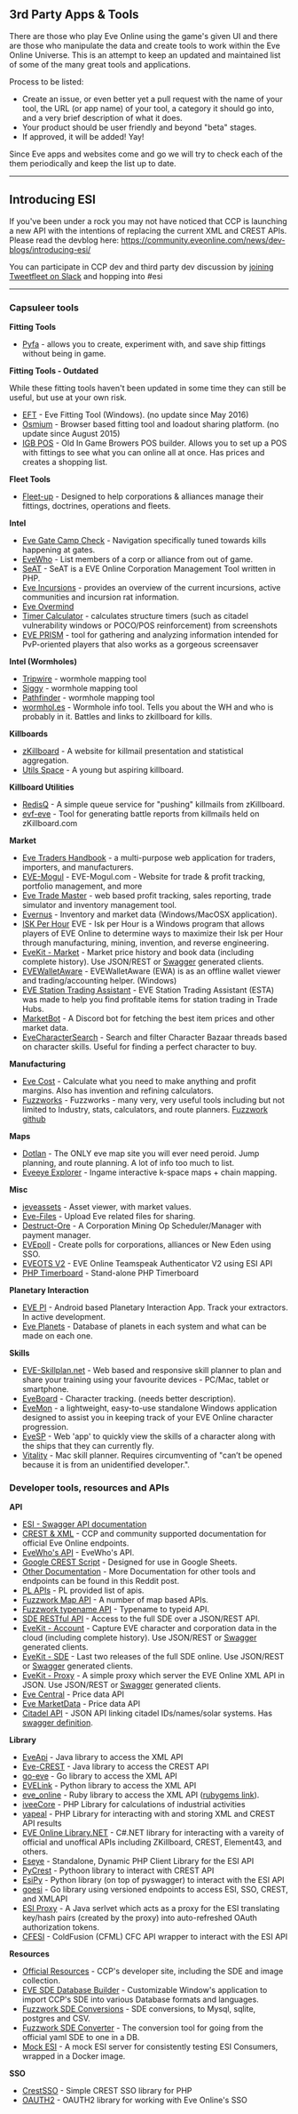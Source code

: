 ## 3rd Party Apps & Tools

There are those who play Eve Online using the game's given UI and there are those who manipulate the data and create tools to work within the Eve Online Universe. This is an attempt to keep an updated and maintained list of some of the many great tools and applications.

Process to be listed:

* Create an issue, or even better yet a pull request with the name of your tool, the URL (or app name) of your tool, a category it should go into, and a very brief description of what it does.
* Your product should be user friendly and beyond "beta" stages.
* If approved, it will be added! Yay!

Since Eve apps and websites come and go we will try to check each of the them periodically and keep the list up to date.

***
## Introducing ESI

If you've been under a rock you may not have noticed that CCP is launching a new API with the intentions of replacing the current XML and CREST APIs. Please read the devblog here: https://community.eveonline.com/news/dev-blogs/introducing-esi/

You can participate in CCP dev and third party dev discussion by [joining Tweetfleet on Slack](https://www.fuzzwork.co.uk/tweetfleet-slack-invites/) and hopping into #esi

***

### Capsuleer tools

**Fitting Tools**

* [Pyfa](https://github.com/pyfa-org/Pyfa/releases) -  allows you to create, experiment with, and save ship fittings without being in game.

****Fitting Tools - Outdated****

While these fitting tools haven't been updated in some time they can still be useful, but use at your own risk.

* [EFT](https://forums.eveonline.com/default.aspx?g=posts&t=24359) - Eve Fitting Tool (Windows). (no update since May 2016)
* [Osmium](https://o.smium.org/) - Browser based fitting tool and loadout sharing platform. (no update since August 2015)
* [IGB POS](http://eve.1019.net/pos/index.php) - Old In Game Browers POS builder.  Allows you to set up a POS with fittings to see what you can online all at once.  Has prices and creates a shopping list.

**Fleet Tools**
* [Fleet-up](http://fleet-up.com/) - Designed to help corporations & alliances manage their fittings, doctrines, operations and fleets.

**Intel**
* [Eve Gate Camp Check](http://eve-gatecheck.space/eve/) - Navigation specifically tuned towards kills happening at gates.
* [EveWho](http://evewho.com) - List members of a corp or alliance from out of game.
* [SeAT](https://github.com/eveseat/seat) - SeAT is a EVE Online Corporation Management Tool written in PHP.
* [Eve Incursions](http://incursions.shadowlauch.de/) -  provides an overview of the current incursions, active communities and incursion rat information.
* [Eve Overmind](https://www.eveovermind.com)
* [Timer Calculator](http://timers-in.space/) - calculates structure timers (such as citadel vulnerability windows or POCO/POS reinforcement) from screenshots
* [EVE PRISM](http://eve-prism.com/) -  tool for gathering and analyzing information intended for PvP-oriented players that also works as a gorgeous screensaver

**Intel (Wormholes)**
* [Tripwire](https://tripwire.eve-apps.com/) - wormhole mapping tool
* [Siggy](https://siggy.borkedlabs.com/pages/welcome) - wormhole mapping tool
* [Pathfinder](https://www.pathfinder-w.space/) - wormhole mapping tool
* [wormhol.es](http://wh.pasta.gg/) - Wormhole info tool.  Tells you about the WH and who is probably in it.  Battles and links to zkillboard for kills.

**Killboards**

* [zKillboard](https://zkillboard.com) - A website for killmail presentation and statistical aggregation.
* [Utils Space](https://utils.space/killmails/) - A young but aspiring killboard.

**Killboard Utilities**
* [RedisQ](https://github.com/zKillboard/RedisQ) - A simple queue service for "pushing" killmails from zKillboard.
* [evf-eve](http://evf-eve.com/services/brcat/) - Tool for generating battle reports from killmails held on zKillboard.com

**Market**

* [Eve Traders Handbook](http://matthewpennell.github.io/eve-traders-handbook/) - a multi-purpose web application for traders, importers, and manufacturers.
* [EVE-Mogul](https://trade.eve-mogul.com) - EVE-Mogul.com - Website for trade & profit tracking, portfolio management, and more
* [Eve Trade Master](http://evetrademaster.com) - web based profit tracking, sales reporting, trade simulator and inventory management tool.
* [Evernus](http://evernus.com/) - Inventory and market data (Windows/MacOSX application).
* [ISK Per Hour](https://eveiph.github.io/) EVE - Isk per Hour is a Windows program that allows players of EVE Online to determine ways to maximize their Isk per Hour through manufacturing, mining, invention, and reverse engineering.
* [EveKit - Market](https://evekit.orbital.enterprises/#/md/main) - Market price history and book data (including complete history).  Use JSON/REST or [Swagger](http://swagger.io/) generated clients.
* [EVEWalletAware](http://eve.basicaware.de/evewalletaware/index.html) - EVEWalletAware (EWA) is as an offline wallet viewer and trading/accounting helper. (Windows)
* [EVE Station Trading Assistant](https://storage.googleapis.com/eve-station-trading-assistant/index.html) - EVE Station Trading Assistant (ESTA) was made to help you find profitable items for station trading in Trade Hubs.
* [MarketBot](https://github.com/Ionaru/MarketBot) - A Discord bot for fetching the best item prices and other market data.
* [EveCharacterSearch](http://www.evecharactersearch.com) - Search and filter Character Bazaar threads based on character skills. Useful for finding a perfect character to buy.

**Manufacturing**

* [Eve Cost](http://www.eve-cost.eu/calculator) - Calculate what you need to make anything and profit margins.  Also has invention and refining calculators.
* [Fuzzworks](http://www.fuzzwork.co.uk) - Fuzzworks - many very, very useful tools including but not limited to Industry, stats, calculators, and route planners. [Fuzzwork github](https://github.com/fuzzysteve/)

**Maps**

* [Dotlan](http://evemaps.dotlan.net/) - The ONLY eve map site you will ever need peroid.  Jump planning, and route planning.  A lot of info too much to list.
* [Eveeye Explorer](https://eveeye.com/) - Ingame interactive k-space maps + chain mapping.

**Misc**

* [jeveassets](http://eve.nikr.net/jeveasset) - Asset viewer, with market values.
* [Eve-Files](http://www.eve-files.com/) - Upload Eve related files for sharing.
* [Destruct-Ore](http://www.eve-tools.net) - A Corporation Mining Op Scheduler/Manager with payment manager.
* [EVEpoll](https://evepoll.tk) - Create polls for corporations, alliances or New Eden using SSO.
* [EVEOTS V2](https://github.com/drkthunder02/eveotsv2/) - EVE Online Teamspeak Authenticator V2 using ESI API
* [PHP Timerboard](https://github.com/drkthunder02/phptimerboard/) - Stand-alone PHP Timerboard

**Planetary Interaction**

* [EVE PI](https://play.google.com/store/apps/details?id=dae.evepi) - Android based Planetary Interaction App. Track your extractors. In active development.
* [Eve Planets](http://eveplanets.com/) - Database of planets in each system and what can be made on each one.

**Skills**

* [EVE-Skillplan.net](https://www.eve-skillplan.net) - Web based and responsive skill planner to plan and share your training using your favourite devices - PC/Mac, tablet or smartphone.
* [EveBoard](http://eveboard.com/) - Character tracking. (needs better description).
* [EveMon](https://evemondevteam.github.io/evemon/) - a lightweight, easy-to-use standalone Windows application designed to assist you in keeping track of your EVE Online character progression.
* [EveSP](https://evesp.com/) - Web 'app' to quickly view the skills of a character along with the ships that they can currently fly. 
* [Vitality](https://github.com/sixones/vitality/releases) - Mac skill planner. Requires circumventing of "can’t be opened because it is from an unidentified developer.".


### Developer tools, resources and APIs

**API**

* [ESI - Swagger API documentation](https://esi.tech.ccp.is/latest/)
* [CREST & XML](https://eveonline-third-party-documentation.readthedocs.org/en/latest/index.html) - CCP and community supported documentation for official Eve Online endpoints.
* [EveWho's API](http://evewho.com/faq/) - EveWho's API.
* [Google CREST Script](https://github.com/nuadi/googlecrestscript) - Designed for use in Google Sheets.
* [Other Documentation](https://www.reddit.com/r/evetech/comments/4mwgb7/documentation/) - More Documentation for other tools and endpoints can be found in this Reddit post.
* [PL APIs](https://tools.pandemic-legion.pl/api/) - PL provided list of apis.
* [Fuzzwork Map API](https://www.fuzzwork.co.uk/tools/api-map-data/) - A number of map based APIs.
* [Fuzzwork typename API](https://www.fuzzwork.co.uk/tools/api-typename-to-typeid/) - Typename to typeid API.
* [SDE RESTful API](http://jetbalsa.com/doku.php?id=sdeapi) - Access to the full SDE over a JSON/REST API.
* [EveKit - Account](https://evekit.orbital.enterprises/#/main/news) - Capture EVE character and corporation data in the cloud (including complete history).  Use JSON/REST or [Swagger](http://swagger.io/) generated clients.
* [EveKit - SDE](https://evekit.orbital.enterprises/#/sde/main) - Last two releases of the full SDE online.  Use JSON/REST or [Swagger](http://swagger.io/) generated clients.
* [EveKit - Proxy](https://evekit.orbital.enterprises/#/xmlapi/main) - A simple proxy which server the EVE Online XML API in JSON.  Use JSON/REST or [Swagger](http://swagger.io/) generated clients.
* [Eve Central](https://eve-central.com/home/develop.html) - Price data API
* [Eve MarketData](http://eve-marketdata.com/developers/index.php) - Price data API
* [Citadel API](https://stop.hammerti.me.uk/api) - JSON API linking citadel IDs/names/solar systems. Has [swagger definition](https://raw.githubusercontent.com/OrbitalEnterprises/swagger-specs/master/citadel-api.yaml).

**Library**
* [EveApi](https://github.com/ZyorTaelon/eveapi) - Java library to access the XML API
* [Eve-CREST](https://github.com/burberius/eve-crest) - Java library to access the CREST API
* [go-eve](https://github.com/killmails/go-eve) - Go library to access the XML API
* [EVELink](https://github.com/eve-val/evelink) - Python library to access the XML API
* [eve_online](https://github.com/biow0lf/eve_online) - Ruby library to access the XML API ([rubygems link](https://rubygems.org/gems/eve_online)).
* [iveeCore](https://github.com/aineko-m/iveeCore) - PHP Library for calculations of industrial activities
* [yapeal](https://github.com/Yapeal/yapeal) - PHP Library for interacting with and storing XML and CREST API results
* [EVE Online Library.NET](https://github.com/ezet/evelib) - C#.NET library for interacting with a vareity of official and unoffical APIs including ZKillboard, CREST, Element43, and others.
* [Eseye](https://github.com/eveseat/eseye) - Standalone, Dynamic PHP Client Library for the ESI API
* [PyCrest](https://github.com/pycrest/PyCrest) - Pythoon library to interact with CREST API
* [EsiPy](https://github.com/Kyria/EsiPy) - Python library (on top of pyswagger) to interact with the ESI API
* [goesi](https://github.com/antihax/goesi) - Go library using versioned endpoints to access ESI, SSO, CREST, and XMLAPI
* [ESI Proxy](https://github.com/OrbitalEnterprises/orbital-esi-proxy) - A Java serlvet which acts as a proxy for the ESI translating key/hash pairs (created by the proxy) into auto-refreshed OAuth authorization tokens.
* [CFESI](https://github.com/ddspringle/CFESI) - ColdFusion (CFML) CFC API wrapper to interact with the ESI API


**Resources**

* [Official Resources](https://developers.eveonline.com/resource/resources) - CCP's developer site, including the SDE and image collection.
* [EVE SDE Database Builder](https://forums.eveonline.com/default.aspx?g=posts&t=500859) - Customizable Window's application to import CCP's SDE into various Database formats and languages.
* [Fuzzwork SDE Conversions](https://www.fuzzwork.co.uk/dump/) - SDE conversions, to Mysql, sqlite, postgres and CSV.
* [Fuzzwork SDE Converter](https://github.com/fuzzysteve/yamlloader) - The conversion tool for going from the official yaml SDE to one in a DB.
* [Mock ESI](https://github.com/antihax/mock-esi) - A mock ESI server for consistently testing ESI Consumers, wrapped in a Docker image.


**SSO**

* [CrestSSO](https://github.com/zKillboard/crestsso) - Simple CREST SSO library for PHP
* [OAUTH2](https://github.com/killmails/oauth2-eve) - OAUTH2 library for working with Eve Online's SSO
